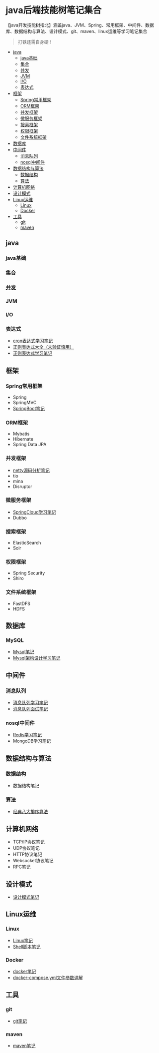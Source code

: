 # java后端技能树笔记集合
【java开发技能树指北】涵盖java、JVM、Spring、常用框架、中间件、数据库、数据结构与算法、设计模式、git、maven、linux运维等学习笔记集合

> 打铁还需自身硬！

- [java](#java)
  - [java基础](#java基础)
  - [集合](#集合)
  - [并发](#并发)
  - [JVM](#JVM)
  - [I/O](#I/O)
  - [表达式](#表达式)
- [框架](#框架)
  - [Spring常用框架](#Spring常用框架)
  - [ORM框架](#ORM框架)
  - [并发框架](#并发框架)
  - [微服务框架](#微服务框架)
  - [搜索框架](#搜索框架)
  - [权限框架](#权限框架)
  - [文件系统框架](#文件系统框架)
- [数据库](#数据库)
- [中间件](#中间件)
  - [消息队列](#消息队列)
  - [nosql中间件](#nosql中间件)
- [数据结构与算法](#数据结构与算法)
  - [数据结构](#数据结构)
  - [算法](#算法)
- [计算机网络](#计算机网络)
- [设计模式](#设计模式)
- [Linux运维](#Linux运维)
  - [Linux](#Linux)
  - [Docker](#Docker)
- [工具](#工具)
  - [git](#git)
  - [maven](#maven)



## java

### java基础

### 集合

### [并发](https://github.com/DragonV96/study-notes/blob/master/java/并发/并发.md)

### JVM

### I/O

### 表达式

- [cron表达式学习笔记](https://github.com/DragonV96/study-notes/blob/master/表达式/cron表达式学习笔记.md)
- [正则表达式大全（未验证慎用）](https://github.com/DragonV96/study-notes/blob/master/表达式/正则表达式大全.md)
- [正则表达式学习笔记](https://github.com/DragonV96/study-notes/blob/master/表达式/正则表达式学习笔记.md)

## 框架

### Spring常用框架

- Spring
- SpringMVC
- [SpringBoot笔记](https://github.com/DragonV96/study-notes/blob/master/java/springboot/SpringBoot实战pdf笔记.md)

### ORM框架

- Mybatis
- Hibernate
- Spring Data JPA

### 并发框架

- [netty源码分析笔记](https://github.com/DragonV96/study-notes/blob/master/java/netty/netty源码分析笔记.md)
- tio
- mina
- Disruptor

### 微服务框架

- [SpringCloud学习笔记](https://github.com/DragonV96/study-notes/blob/master/java/springcloud/SpringCloud学习笔记.md)
- Dubbo

### 搜索框架

- ElasticSearch
- Solr

### 权限框架

- Spring Security
- Shiro

### 文件系统框架

- FastDFS
- HDFS

## 数据库

### MySQL

- [Mysql笔记](https://github.com/DragonV96/study-notes/blob/master/数据库/Mysql笔记.md)
- [Mysql架构设计学习笔记](https://github.com/DragonV96/study-notes/blob/master/数据库/Mysql架构设计学习笔记.md)

## 中间件
### 消息队列

- [消息队列学习笔记](https://github.com/DragonV96/study-notes/blob/master/中间件/消息队列/消息队列学习笔记.md)
- [消息队列面试笔记](https://github.com/DragonV96/study-notes/blob/master/中间件/消息队列/消息队列面试笔记.md)

### nosql中间件

- [Redis学习笔记](https://github.com/DragonV96/study-notes/blob/master/中间件/nosql数据库/Redis学习笔记.md)
- MongoDB学习笔记

## 数据结构与算法
### 数据结构

- 数据结构笔记

### 算法

- [经典八大排序算法](https://github.com/DragonV96/study-notes/blob/master/数据结构与算法/数据结构与算法笔记.md)

## 计算机网络

- TCP/IP协议笔记
- UDP协议笔记
- HTTP协议笔记
- Websocket协议笔记
- RPC笔记

## 设计模式

- [设计模式笔记](https://github.com/DragonV96/study-notes/blob/master/设计模式/设计模式学习笔记.md)

## Linux运维
### Linux

- [Linux笔记](https://github.com/DragonV96/study-notes/blob/master/运维/linux笔记.md)
- [Shell脚本笔记](https://github.com/DragonV96/study-notes/blob/master/运维/Shell脚本笔记.md)

### Docker

- [docker笔记](https://github.com/DragonV96/study-notes/blob/master/运维/Docker笔记.md)
- [docker-compose.yml文件参数详解](https://github.com/DragonV96/study-notes/blob/master/运维/docker-compose.yml文件详解.md)

## 工具
### git

- [git笔记](https://github.com/DragonV96/study-notes/blob/master/git/git笔记.md)

### maven

- [maven笔记](https://github.com/DragonV96/study-notes/blob/master/maven/maven笔记.md)